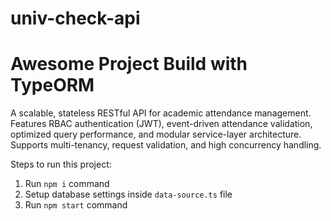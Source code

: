 # univ-check-api
# Awesome Project Build with TypeORM
A scalable, stateless RESTful API for academic attendance management. Features RBAC authentication (JWT), event-driven attendance validation, optimized query performance, and modular service-layer architecture. Supports multi-tenancy, request validation, and high concurrency handling.

Steps to run this project:

1. Run `npm i` command
2. Setup database settings inside `data-source.ts` file
3. Run `npm start` command
